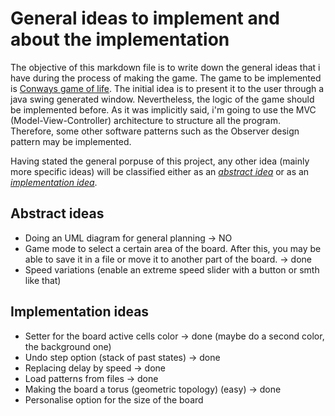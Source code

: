# General ideas to implement and about the implementation
The objective of this markdown file is to write down the general ideas that i have during the process of making the game.
The game to be implemented is [Conways game of life](https://en.wikipedia.org/wiki/Conway%27s_Game_of_Life).
The initial idea is to present it to the user through a java swing generated window.
Nevertheless, the logic of the game should be implemented before. As it was implicitly said, i'm going to use the
MVC (Model-View-Controller) architecture to structure all the program.
Therefore, some other software patterns such as the Observer design pattern may be implemented.

Having stated the general porpuse of this project, any other idea (mainly more specific ideas) will be classified either as an [*abstract idea*](https://github.com/Jaimepas77/The-game-of-life/edit/main/ideas.md#abstract-ideas) or as an [*implementation idea*](https://github.com/Jaimepas77/The-game-of-life/edit/main/ideas.md#implementation-ideas).

## Abstract ideas

- Doing an UML diagram for general planning -> NO
- Game mode to select a certain area of the board. After this, you may be able to save it in a file or move it to another part of the board. -> done
- Speed variations (enable an extreme speed slider with a button or smth like that)

## Implementation ideas

- Setter for the board active cells color -> done (maybe do a second color, the background one)
- Undo step option (stack of past states) -> done
- Replacing delay by speed -> done
- Load patterns from files -> done
- Making the board a torus (geometric topology) (easy) -> done
- Personalise option for the size of the board
